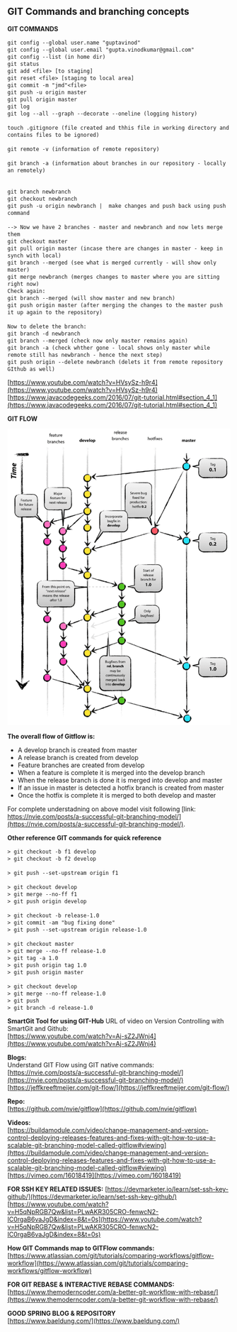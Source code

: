 ## GIT Commands and branching concepts

**GIT COMMANDS**
```
git config --global user.name "guptavinod"
git config --global user.email "gupta.vinodkumar@gmail.com"
git config --list (in home dir) 
git status
git add <file> [to staging]
git reset <file> [staging to local area]
git commit -m "jmd"<file>
git push -u origin master 
git pull origin master
git log
git log --all --graph --decorate --oneline (logging history)

touch .gitignore (file created and thhis file in working directory and contains files to be ignored)	

git remote -v (information of remote repository)

git branch -a (information about branches in our repository - locally an remotely)


git branch newbranch
git checkout newbranch 
git push -u origin newbranch |  make changes and push back using push command 

--> Now we have 2 branches - master and newbranch and now lets merge them
git checkout master 
git pull origin master (incase there are changes in master - keep in synch with local)
git branch --merged (see what is merged currently - will show only master)
git merge newbranch (merges changes to master where you are sitting right now)
Check again: 
git branch --merged (will show master and new branch)
git push origin master (after merging the changes to the master push it up again to the repository)
	
Now to delete the branch: 
git branch -d newbranch
git branch --merged (check now only master remains again)
git branch -a (check whther gone - local shows only master while remote still has newbranch - hence the next step) 
git push origin --delete newbranch (delets it from remote repository GIthub as well)
```
[https://www.youtube.com/watch?v=HVsySz-h9r4](https://www.youtube.com/watch?v=HVsySz-h9r4)  
[https://www.javacodegeeks.com/2016/07/git-tutorial.html#section_4_1](https://www.javacodegeeks.com/2016/07/git-tutorial.html#section_4_1)  


**GIT FLOW**

![Git branching model](images/git-model.png)	

**The overall flow of Gitflow is:** 
- A develop branch is created from master
- A release branch is created from develop
- Feature branches are created from develop
- When a feature is complete it is merged into the develop branch
- When the release branch is done it is merged into develop and master
- If an issue in master is detected a hotfix branch is created from master
- Once the hotfix is complete it is merged to both develop and master

For complete understadning on above model visit following [link: https://nvie.com/posts/a-successful-git-branching-model/](https://nvie.com/posts/a-successful-git-branching-model/).


**Other reference GIT commands for quick reference**
```
> git checkout -b f1 develop
> git checkout -b f2 develop

> git push --set-upstream origin f1

> git checkout develop
> git merge --no-ff f1
> git push origin develop

> git checkout -b release-1.0
> git commit -am "bug fixing done"
> git push --set-upstream origin release-1.0

> git checkout master
> git merge --no-ff release-1.0
> git tag -a 1.0
> git push origin tag 1.0
> git push origin master

> git checkout develop
> git merge --no-ff release-1.0
> git push
> git branch -d release-1.0

```

**SmartGit Tool for using GIT-Hub**
URL of video on Version Controlling with SmartGit and Github:  
[https://www.youtube.com/watch?v=Aj-sZ2JWnj4](https://www.youtube.com/watch?v=Aj-sZ2JWnj4)

**Blogs:**   
Understand GIT Flow using GIT native commands:   
[https://nvie.com/posts/a-successful-git-branching-model/](https://nvie.com/posts/a-successful-git-branching-model/)  
[https://jeffkreeftmeijer.com/git-flow/](https://jeffkreeftmeijer.com/git-flow/)  

**Repo:**  
[https://github.com/nvie/gitflow](https://github.com/nvie/gitflow)

**Videos:**  
[https://buildamodule.com/video/change-management-and-version-control-deploying-releases-features-and-fixes-with-git-how-to-use-a-scalable-git-branching-model-called-gitflow#viewing](https://buildamodule.com/video/change-management-and-version-control-deploying-releases-features-and-fixes-with-git-how-to-use-a-scalable-git-branching-model-called-gitflow#viewing)  
[https://vimeo.com/16018419](https://vimeo.com/16018419)  

**FOR SSH KEY RELATED ISSUES:**
[https://devmarketer.io/learn/set-ssh-key-github/](https://devmarketer.io/learn/set-ssh-key-github/)  
[https://www.youtube.com/watch?v=H5qNpRGB7Qw&list=PLwAKR305CRO-fenwcN2-IC0rgaB6vaJgD&index=8&t=0s](https://www.youtube.com/watch?v=H5qNpRGB7Qw&list=PLwAKR305CRO-fenwcN2-IC0rgaB6vaJgD&index=8&t=0s)  

**How GIT Commands map to GITFlow commands:**   
[https://www.atlassian.com/git/tutorials/comparing-workflows/gitflow-workflow](https://www.atlassian.com/git/tutorials/comparing-workflows/gitflow-workflow)

**FOR GIT REBASE & INTERACTIVE REBASE COMMANDS:**  
[https://www.themoderncoder.com/a-better-git-workflow-with-rebase/](https://www.themoderncoder.com/a-better-git-workflow-with-rebase/)

**GOOD SPRING BLOG & REPOSITORY**  
[https://www.baeldung.com/](https://www.baeldung.com/)



